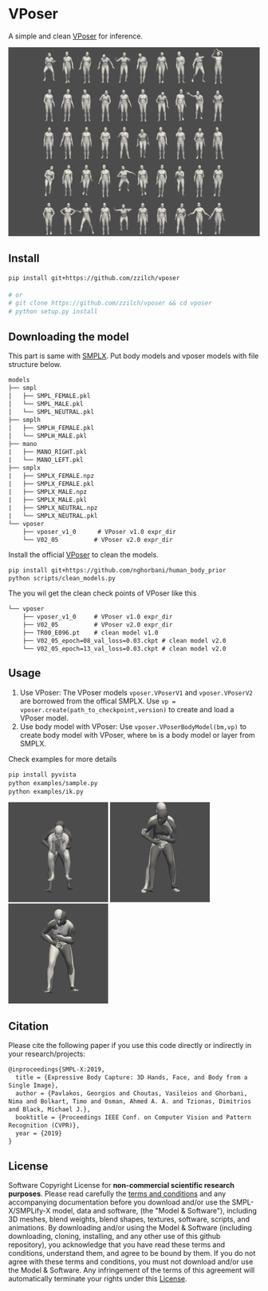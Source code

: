 # VPoser

A simple and clean [VPoser](https://github.com/nghorbani/human_body_prior) for inference.

![samples](./assets/samples.png)


## Install

```bash
pip install git+https://github.com/zzilch/vposer

# or
# git clone https://github.com/zzilch/vposer && cd vposer
# python setup.py install
```

## Downloading the model

This part is same with [SMPLX](https://smpl-x.is.tuebingen.mpg.de/). Put body models and vposer models with file structure below.

```
models
├── smpl
│   ├── SMPL_FEMALE.pkl
│   └── SMPL_MALE.pkl
│   └── SMPL_NEUTRAL.pkl
├── smplh
│   ├── SMPLH_FEMALE.pkl
│   └── SMPLH_MALE.pkl
├── mano
|   ├── MANO_RIGHT.pkl
|   └── MANO_LEFT.pkl
├── smplx
|   ├── SMPLX_FEMALE.npz
|   ├── SMPLX_FEMALE.pkl
|   ├── SMPLX_MALE.npz
|   ├── SMPLX_MALE.pkl
|   ├── SMPLX_NEUTRAL.npz
|   └── SMPLX_NEUTRAL.pkl
└── vposer
    ├── vposer_v1_0      # VPoser v1.0 expr_dir
    └── V02_05          # VPoser v2.0 expr_dir
```

Install the official [VPoser](https://github.com/nghorbani/human_body_prior) to clean the models.

```
pip install git+https://github.com/nghorbani/human_body_prior
python scripts/clean_models.py
```

The you wil get the clean check points of VPoser like this
```
└── vposer
    ├── vposer_v1_0     # VPoser v1.0 expr_dir
    ├── V02_05          # VPoser v2.0 expr_dir
    ├── TR00_E096.pt    # clean model v1.0 
    ├── V02_05_epoch=08_val_loss=0.03.ckpt # clean model v2.0
    └── V02_05_epoch=13_val_loss=0.03.ckpt # clean model v2.0
```

## Usage

1. Use VPoser: The VPoser models `vposer.VPoserV1` and `vposer.VPoserV2` are borrowed from the offical SMPLX. Use `vp = vposer.create(path_to_checkpoint,version)` to create and load a VPoser model.  
2. Use body model with VPoser: Use `vposer.VPoserBodyModel(bm,vp)` to create body model with VPoser, where `bm` is a body model or layer from SMPLX.

Check examples for more details

```bash
pip install pyvista
python examples/sample.py
python examples/ik.py
```

![ik_SGD](./assets/ik_SGD.gif) ![ik_Adam](./assets/ik_Adam.gif) ![ik_LBFGS](./assets/ik_LBFGS.gif)


## Citation

Please cite the following paper if you use this code directly or indirectly in your research/projects:
```
@inproceedings{SMPL-X:2019,
  title = {Expressive Body Capture: 3D Hands, Face, and Body from a Single Image},
  author = {Pavlakos, Georgios and Choutas, Vasileios and Ghorbani, Nima and Bolkart, Timo and Osman, Ahmed A. A. and Tzionas, Dimitrios and Black, Michael J.},
  booktitle = {Proceedings IEEE Conf. on Computer Vision and Pattern Recognition (CVPR)},
  year = {2019}
}
```

## License

Software Copyright License for **non-commercial scientific research purposes**.
Please read carefully the [terms and conditions](./LICENSE) and any accompanying documentation before you download and/or use the SMPL-X/SMPLify-X model, data and software, (the "Model & Software"), including 3D meshes, blend weights, blend shapes, textures, software, scripts, and animations. By downloading and/or using the Model & Software (including downloading, cloning, installing, and any other use of this github repository), you acknowledge that you have read these terms and conditions, understand them, and agree to be bound by them. If you do not agree with these terms and conditions, you must not download and/or use the Model & Software. Any infringement of the terms of this agreement will automatically terminate your rights under this [License](./LICENSE).